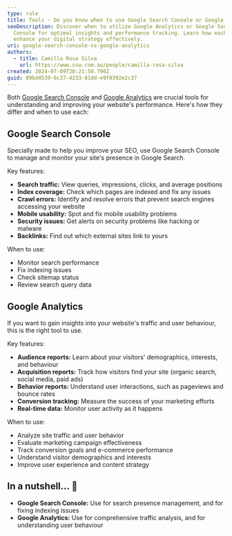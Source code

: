 ```yaml
---
type: rule
title: Tools - Do you know when to use Google Search Console or Google Analytics?
seoDescription: Discover when to utilize Google Analytics or Google Search
  Console for optimal insights and performance tracking. Learn how each tool can
  enhance your digital strategy effectively.
uri: google-search-console-vs-google-analytics
authors:
  - title: Camilla Rosa Silva
    url: https://www.ssw.com.au/people/camilla-rosa-silva
created: 2024-07-09T20:21:50.796Z
guid: 09bd4539-6c37-4233-81dd-e9f0392e2c37
---
```

Both [Google Search Console](https://search.google.com/) and [Google Analytics](https://analytics.google.com/) are crucial tools for understanding and improving your website's performance. Here's how they differ and when to use each:

<!--endintro-->

## Google Search Console

Specially made to help you improve your SEO, use Google Search Console to manage and monitor your site's presence in Google Search.

Key features:

* **Search traffic:** View queries, impressions, clicks, and average positions
* **Index coverage:** Check which pages are indexed and fix any issues
* **Crawl errors:** Identify and resolve errors that prevent search engines accessing your website
* **Mobile usability:** Spot and fix mobile usability problems
* **Security issues:** Get alerts on security problems like hacking or malware
* **Backlinks:** Find out which external sites link to yours

When to use:

* Monitor search performance
* Fix indexing issues
* Check sitemap status
* Review search query data

## Google Analytics

If you want to gain insights into your website's traffic and user behaviour, this is the right tool to use.

Key features:

* **Audience reports:** Learn about your visitors' demographics, interests, and behaviour
* **Acquisition reports:** Track how visitors find your site (organic search, social media, paid ads)
* **Behavior reports:** Understand user interactions, such as pageviews and bounce rates
* **Conversion tracking:** Measure the success of your marketing efforts
* **Real-time data:** Monitor user activity as it happens

When to use:

* Analyze site traffic and user behavior
* Evaluate marketing campaign effectiveness
* Track conversion goals and e-commerce performance
* Understand visitor demographics and interests
* Improve user experience and content strategy

## In a nutshell… 🥜

* **Google Search Console:** Use for search presence management, and for fixing indexing issues
* **Google Analytics:** Use for comprehensive traffic analysis, and for understanding user behaviour
